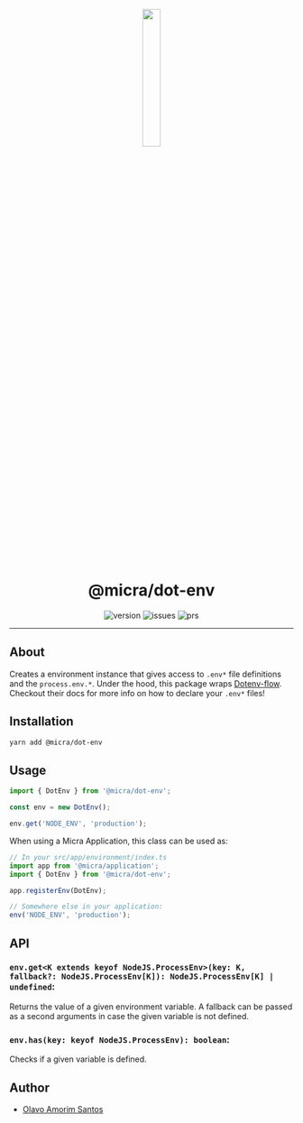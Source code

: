 <p align="center">
  <img src="https://raw.githubusercontent.com/micrajs/micrajs/live/.assets/logo.png" width="25%">
</p>

<h1 align="center">@micra/dot-env</h1>

<p align="center">
  <img alt="version" src="https://img.shields.io/npm/v/@micra/dot-env.svg">
  <img alt="issues" src="https://img.shields.io/github/issues/micrajs/library-template.svg">
  <img alt="prs" src="https://img.shields.io/github/issues-pr/micrajs/library-template.svg">
</p>

<hr />

## About

Creates a environment instance that gives access to `.env*` file definitions and the `process.env.*`. Under the hood, this package wraps [Dotenv-flow](https://github.com/kerimdzhanov/dotenv-flow). Checkout their docs for more info on how to declare your `.env*` files!

## Installation

```sh
yarn add @micra/dot-env
```

## Usage

```typescript
import { DotEnv } from '@micra/dot-env';

const env = new DotEnv();

env.get('NODE_ENV', 'production');
```

When using a Micra Application, this class can be used as:

```typescript
// In your src/app/environment/index.ts
import app from '@micra/application';
import { DotEnv } from '@micra/dot-env';

app.registerEnv(DotEnv);

// Somewhere else in your application:
env('NODE_ENV', 'production');
```

## API

### `env.get<K extends keyof NodeJS.ProcessEnv>(key: K, fallback?: NodeJS.ProcessEnv[K]): NodeJS.ProcessEnv[K] | undefined`:

Returns the value of a given environment variable. A fallback can be passed as a second arguments in case the given variable is not defined.

### `env.has(key: keyof NodeJS.ProcessEnv): boolean`:

Checks if a given variable is defined.

## Author

- [Olavo Amorim Santos](https://github.com/olavoasantos)
